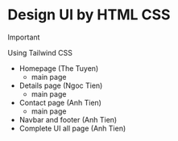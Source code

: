 # Design UI by HTML CSS
> [!IMPORTANT]
> Using Tailwind CSS
- Homepage (The Tuyen)
    - main page
- Details page (Ngoc Tien)
    - main page
- Contact page (Anh Tien)
    - main page
- Navbar and footer (Anh Tien)
- Complete UI all page (Anh Tien)


